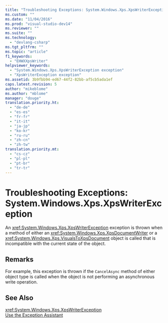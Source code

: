 ```yaml
---
title: "Troubleshooting Exceptions: System.Windows.Xps.XpsWriterException | Microsoft Docs"
ms.custom: ""
ms.date: "11/04/2016"
ms.prod: "visual-studio-dev14"
ms.reviewer: ""
ms.suite: ""
ms.technology: 
  - "devlang-csharp"
ms.tgt_pltfrm: ""
ms.topic: "article"
f1_keywords: 
  - "EHWXXpsWriter"
helpviewer_keywords: 
  - "System.Windows.Xps.XpsWriterException exception"
  - "XpsWriterException exception"
ms.assetid: 3b9fbb94-ed67-44f2-82bb-af5cb5ada1ef
caps.latest.revision: 5
author: "mikeblome"
ms.author: "mblome"
manager: "douge"
translation.priority.ht: 
  - "de-de"
  - "es-es"
  - "fr-fr"
  - "it-it"
  - "ja-jp"
  - "ko-kr"
  - "ru-ru"
  - "zh-cn"
  - "zh-tw"
translation.priority.mt: 
  - "cs-cz"
  - "pl-pl"
  - "pt-br"
  - "tr-tr"
---
```

# Troubleshooting Exceptions: System.Windows.Xps.XpsWriterException
An <xref:System.Windows.Xps.XpsWriterException> exception is thrown when a method of either an <xref:System.Windows.Xps.XpsDocumentWriter> or a <xref:System.Windows.Xps.VisualsToXpsDocument> object is called that is incompatible with the current state of the object.  
  
## Remarks  
 For example, this exception is thrown if the `CancelAsync` method of either object type is called when the object is not performing an asynchronous write operation.  
  
## See Also  
 <xref:System.Windows.Xps.XpsWriterException>   
 [Use the Exception Assistant](http://msdn.microsoft.com/en-us/Library/e0a78c50-7318-4d54-af51-40c00aea8711)
